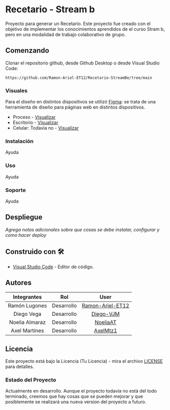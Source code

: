 
# Recetario - Stream b

 Proyecto para generar un Recetario. Este proyecto fue creado con el objetivo de implementar los conocimientos aprendidos de el curso Stram b, pero en una modalidad de trabajo colaborativo de grupo. 


## Comenzando

Clonar el repositorio github, desde Github Desktop o desde Visual Studio Code:

```
https://github.com/Ramon-Ariel-ET12/Recetario-StreamBe/tree/main
```


### Visuales

 Para el diseño en distintos dispositivos se utilizó [Figma](https://www.figma.com/es-es/): se trata de una herramienta de diseño para páginas web en distintos dispositivos.


- Proceso - [Visualizar](https://www.figma.com/design/iBhB7hnwBvfkBibEZLYw3p/Recetario?node-id=0-1&t=OJYrga8De4QPYm13-1)
- Escritorio - [Visualizar](https://www.figma.com/proto/iBhB7hnwBvfkBibEZLYw3p/Recetario?node-id=1-6&node-type=frame&t=OJYrga8De4QPYm13-0&scaling=scale-down&content-scaling=fixed&page-id=0%3A1&hide-ui=1)
- Celular: Todavia no - [Visualizar]()


### Instalación

 Ayuda
### Uso

 Ayuda
### Soporte

 Ayuda

## Despliegue

_Agrega notas adicionales sobre que cosas se debe instalar, configurar y como hacer deploy_

## Construido con 🛠️

* [Visual Studio Code](https://code.visualstudio.com/#alt-downloads) - Editor de código.

## Autores

| Integrantes        | Rol                   | User                                                    |
| :--------:        | :-:                   | :--:                                                    |
| Ramón Lugones       | Desarrollo     | [Ramon-Ariel-ET12](https://github.com/Ramon-Ariel-ET12)       |
| Diego Vega      | Desarrollo            | [Diego-VJM](https://github.com/Diego-VJM)       |
| Noelia Almaraz   | Desarrollo            | [NoeliaAT](https://github.com/NoeliaAT)                   |
| Axel Martines  | Desarrollo | [AxelMtz1](https://github.com/AxelMtz1)       |



## Licencia

Este proyecto está bajo la Licencia (Tu Licencia) - mira el archivo [LICENSE](https://github.com/Ramon-Ariel-ET12/Recetario-StreamBe/blob/main/LICENSE) para detalles.


### Estado del Proyecto

 Actualmente en desarrollo. Aunque el proyecto todavía no está del todo terminado, creemos que hay cosas que se pueden mejorar y que posiblemente se realizará una nueva version del proyecto a futuro.